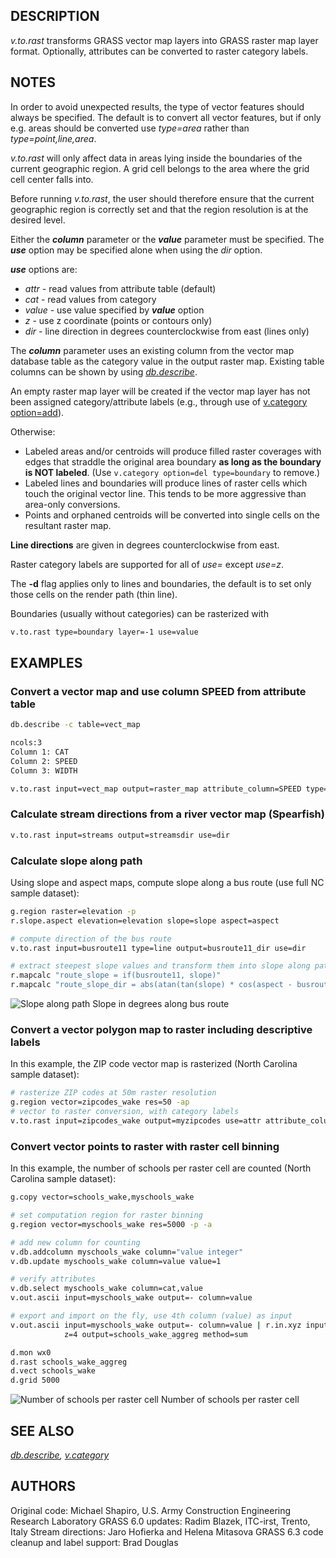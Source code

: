 ## DESCRIPTION

*v.to.rast* transforms GRASS vector map layers into GRASS raster map
layer format. Optionally, attributes can be converted to raster category
labels.

## NOTES

In order to avoid unexpected results, the type of vector features should
always be specified. The default is to convert all vector features, but
if only e.g. areas should be converted use *type=area* rather than
*type=point,line,area*.

*v.to.rast* will only affect data in areas lying inside the boundaries
of the current geographic region. A grid cell belongs to the area where
the grid cell center falls into.

Before running *v.to.rast*, the user should therefore ensure that the
current geographic region is correctly set and that the region
resolution is at the desired level.

Either the ***column*** parameter or the ***value*** parameter must be
specified. The ***use*** option may be specified alone when using the
*dir* option.

***use*** options are:

- *attr* - read values from attribute table (default)
- *cat* - read values from category
- *value* - use value specified by ***value*** option
- *z* - use z coordinate (points or contours only)
- *dir* - line direction in degrees counterclockwise from east (lines
  only)

The ***column*** parameter uses an existing column from the vector map
database table as the category value in the output raster map. Existing
table columns can be shown by using *[db.describe](db.describe.md)*.

An empty raster map layer will be created if the vector map layer has
not been assigned category/attribute labels (e.g., through use of
[v.category option=add](v.category.md)).

Otherwise:

- Labeled areas and/or centroids will produce filled raster coverages
  with edges that straddle the original area boundary **as long as the
  boundary is NOT labeled**.
  (Use `v.category option=del type=boundary` to remove.)
- Labeled lines and boundaries will produce lines of raster cells which
  touch the original vector line. This tends to be more aggressive than
  area-only conversions.
- Points and orphaned centroids will be converted into single cells on
  the resultant raster map.

**Line directions** are given in degrees counterclockwise from east.

Raster category labels are supported for all of *use=* except *use=z*.

The **-d** flag applies only to lines and boundaries, the default is to
set only those cells on the render path (thin line).

Boundaries (usually without categories) can be rasterized with

```bash
v.to.rast type=boundary layer=-1 use=value
```

## EXAMPLES

### Convert a vector map and use column SPEED from attribute table

```bash
db.describe -c table=vect_map

ncols:3
Column 1: CAT
Column 2: SPEED
Column 3: WIDTH
```

```bash
v.to.rast input=vect_map output=raster_map attribute_column=SPEED type=line
```

### Calculate stream directions from a river vector map (Spearfish)

```bash
v.to.rast input=streams output=streamsdir use=dir
```

### Calculate slope along path

Using slope and aspect maps, compute slope along a bus route (use full
NC sample dataset):

```bash
g.region raster=elevation -p
r.slope.aspect elevation=elevation slope=slope aspect=aspect

# compute direction of the bus route
v.to.rast input=busroute11 type=line output=busroute11_dir use=dir

# extract steepest slope values and transform them into slope along path
r.mapcalc "route_slope = if(busroute11, slope)"
r.mapcalc "route_slope_dir = abs(atan(tan(slope) * cos(aspect - busroute11_dir)))"
```

<img src="v_to_rast_direction.png" data-border="1"
alt="Slope along path" />
Slope in degrees along bus route

### Convert a vector polygon map to raster including descriptive labels

In this example, the ZIP code vector map is rasterized (North Carolina
sample dataset):

```bash
# rasterize ZIP codes at 50m raster resolution
g.region vector=zipcodes_wake res=50 -ap
# vector to raster conversion, with category labels
v.to.rast input=zipcodes_wake output=myzipcodes use=attr attribute_column="ZIPNUM" label_column="NAME"
```

### Convert vector points to raster with raster cell binning

In this example, the number of schools per raster cell are counted
(North Carolina sample dataset):

```bash
g.copy vector=schools_wake,myschools_wake

# set computation region for raster binning
g.region vector=myschools_wake res=5000 -p -a

# add new column for counting
v.db.addcolumn myschools_wake column="value integer"
v.db.update myschools_wake column=value value=1

# verify attributes
v.db.select myschools_wake column=cat,value
v.out.ascii input=myschools_wake output=- column=value

# export and import on the fly, use 4th column (value) as input
v.out.ascii input=myschools_wake output=- column=value | r.in.xyz input=- \
            z=4 output=schools_wake_aggreg method=sum

d.mon wx0
d.rast schools_wake_aggreg
d.vect schools_wake
d.grid 5000
```

<img src="v_to_rast_binning.png" data-border="1"
alt="Number of schools per raster cell" />
Number of schools per raster cell

## SEE ALSO

*[db.describe](db.describe.md), [v.category](v.category.md)*

## AUTHORS

Original code: Michael Shapiro, U.S. Army Construction Engineering
Research Laboratory
GRASS 6.0 updates: Radim Blazek, ITC-irst, Trento, Italy
Stream directions: Jaro Hofierka and Helena Mitasova
GRASS 6.3 code cleanup and label support: Brad Douglas
